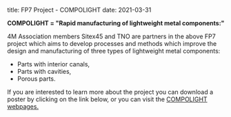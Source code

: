 title: FP7 Project - COMPOLIGHT
date: 2021-03-31

<!--break-->
**COMPOLIGHT = "Rapid manufacturing of lightweight metal components:"**  
  
4M Association members Sitex45 and TNO are partners in the above FP7 project which aims to develop processes and methods which improve the design and manufacturing of three types of lightweight metal components:  
  
* Parts with interior canals,  
* Parts with cavities,  
* Porous parts.

If you are interested to learn more about the project you can download a poster by clicking on the link below, or you can visit the [COMPOLIGHT webpages.](http://compolight.dti.dk/)